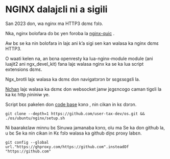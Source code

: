 # NGINX dalajɛli ni a sigili

San 2023 don, wa nginx ma HTTP3 dɛmɛ fɔlɔ.

Nka, nginx bolofara dɔ bɛ yen foroba la [nginx-quic](https://quic.nginx.org) .

Aw bɛ se ka nin bolofara in lajɛ ani k’a sigi sen kan walasa ka nginx dɛmɛ HTTP3.

O waati kelen na, an bɛna openresty ka lua-nginx-module module (ani luajit2 ani ngx_devel_kit) fana lajɛ walasa nginx ka se ka lua script extensions dɛmɛ.

Ngx_brotli lajɛ walasa ka dɛmɛ don navigatɔrɔn br sɛgɛsɛgɛli la.

[Nchan](https://github.com/slact/nchan) lajɛ walasa ka dɛmɛ don websocket janw jɛgɛncogo caman tigɛli la ka kɛ http ɲininiw ye.

Script bɛɛ pakelen don [code base](https://github.com/user-tax-dev/os) kɔnɔ , nin cikan in kɛ dɔrɔn.

```
git clone --depth=1 https://github.com/user-tax-dev/os.git && ./os/ubuntu/nginx/setup.sh
```

Ni baarakɛlaw minnu bɛ Sinuwa jamanaba kɔnɔ, olu ma Se ka don github la, u bɛ Se ka nin cikan in Kɛ fɔlɔ walasa ka github diɲɛ proxy labɛn.

```
git config --global url."https://ghproxy.com/https://github.com".insteadOf "https://github.com"
```